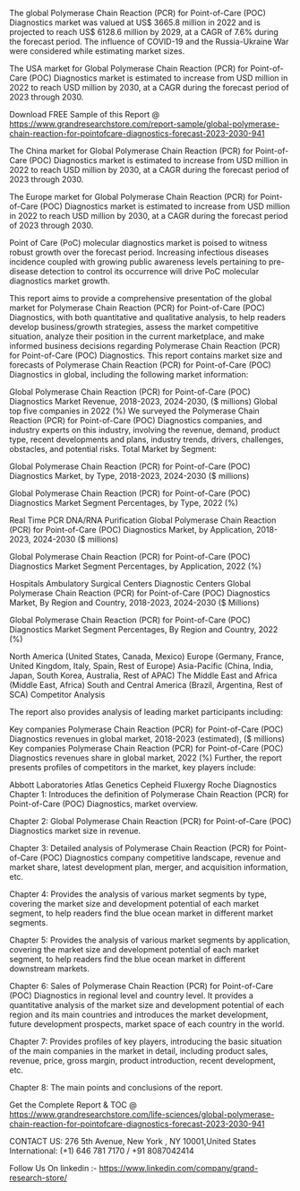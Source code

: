 
The global Polymerase Chain Reaction (PCR) for Point-of-Care (POC) Diagnostics market was valued at US$ 3665.8 million in 2022 and is projected to reach US$ 6128.6 million by 2029, at a CAGR of 7.6% during the forecast period. The influence of COVID-19 and the Russia-Ukraine War were considered while estimating market sizes.

The USA market for Global Polymerase Chain Reaction (PCR) for Point-of-Care (POC) Diagnostics market is estimated to increase from USD million in 2022 to reach USD million by 2030, at a CAGR during the forecast period of 2023 through 2030.

Download FREE Sample of this Report @ https://www.grandresearchstore.com/report-sample/global-polymerase-chain-reaction-for-pointofcare-diagnostics-forecast-2023-2030-941

The China market for Global Polymerase Chain Reaction (PCR) for Point-of-Care (POC) Diagnostics market is estimated to increase from USD million in 2022 to reach USD million by 2030, at a CAGR during the forecast period of 2023 through 2030.

The Europe market for Global Polymerase Chain Reaction (PCR) for Point-of-Care (POC) Diagnostics  market is estimated to increase from USD million in 2022 to reach USD million by 2030, at a CAGR during the forecast period of 2023 through 2030.

Point of Care (PoC) molecular diagnostics market is poised to witness robust growth over the forecast period. Increasing infectious diseases incidence coupled with growing public awareness levels pertaining to pre-disease detection to control its occurrence will drive PoC molecular diagnostics market growth.

This report aims to provide a comprehensive presentation of the global market for Polymerase Chain Reaction (PCR) for Point-of-Care (POC) Diagnostics, with both quantitative and qualitative analysis, to help readers develop business/growth strategies, assess the market competitive situation, analyze their position in the current marketplace, and make informed business decisions regarding Polymerase Chain Reaction (PCR) for Point-of-Care (POC) Diagnostics. This report contains market size and forecasts of Polymerase Chain Reaction (PCR) for Point-of-Care (POC) Diagnostics in global, including the following market information:

Global Polymerase Chain Reaction (PCR) for Point-of-Care (POC) Diagnostics Market Revenue, 2018-2023, 2024-2030, ($ millions)
Global top five companies in 2022 (%)
We surveyed the Polymerase Chain Reaction (PCR) for Point-of-Care (POC) Diagnostics companies, and industry experts on this industry, involving the revenue, demand, product type, recent developments and plans, industry trends, drivers, challenges, obstacles, and potential risks. Total Market by Segment:

Global Polymerase Chain Reaction (PCR) for Point-of-Care (POC) Diagnostics Market, by Type, 2018-2023, 2024-2030 ($ millions)

Global Polymerase Chain Reaction (PCR) for Point-of-Care (POC) Diagnostics Market Segment Percentages, by Type, 2022 (%)

Real Time PCR
DNA/RNA Purification
Global Polymerase Chain Reaction (PCR) for Point-of-Care (POC) Diagnostics Market, by Application, 2018-2023, 2024-2030 ($ millions)

Global Polymerase Chain Reaction (PCR) for Point-of-Care (POC) Diagnostics Market Segment Percentages, by Application, 2022 (%)

Hospitals
Ambulatory Surgical Centers
Diagnostic Centers
Global Polymerase Chain Reaction (PCR) for Point-of-Care (POC) Diagnostics Market, By Region and Country, 2018-2023, 2024-2030 ($ Millions)

Global Polymerase Chain Reaction (PCR) for Point-of-Care (POC) Diagnostics Market Segment Percentages, By Region and Country, 2022 (%)

North America (United States, Canada, Mexico)
Europe (Germany, France, United Kingdom, Italy, Spain, Rest of Europe)
Asia-Pacific (China, India, Japan, South Korea, Australia, Rest of APAC)
The Middle East and Africa (Middle East, Africa)
South and Central America (Brazil, Argentina, Rest of SCA)
Competitor Analysis

The report also provides analysis of leading market participants including:

Key companies Polymerase Chain Reaction (PCR) for Point-of-Care (POC) Diagnostics revenues in global market, 2018-2023 (estimated), ($ millions)
Key companies Polymerase Chain Reaction (PCR) for Point-of-Care (POC) Diagnostics revenues share in global market, 2022 (%)
Further, the report presents profiles of competitors in the market, key players include:

Abbott Laboratories
Atlas Genetics
Cepheid
Fluxergy
Roche Diagnostics
Chapter 1: Introduces the definition of Polymerase Chain Reaction (PCR) for Point-of-Care (POC) Diagnostics, market overview.

Chapter 2: Global Polymerase Chain Reaction (PCR) for Point-of-Care (POC) Diagnostics market size in revenue.

Chapter 3: Detailed analysis of Polymerase Chain Reaction (PCR) for Point-of-Care (POC) Diagnostics company competitive landscape, revenue and market share, latest development plan, merger, and acquisition information, etc.

Chapter 4: Provides the analysis of various market segments by type, covering the market size and development potential of each market segment, to help readers find the blue ocean market in different market segments.

Chapter 5: Provides the analysis of various market segments by application, covering the market size and development potential of each market segment, to help readers find the blue ocean market in different downstream markets.

Chapter 6: Sales of Polymerase Chain Reaction (PCR) for Point-of-Care (POC) Diagnostics in regional level and country level. It provides a quantitative analysis of the market size and development potential of each region and its main countries and introduces the market development, future development prospects, market space of each country in the world.

Chapter 7: Provides profiles of key players, introducing the basic situation of the main companies in the market in detail, including product sales, revenue, price, gross margin, product introduction, recent development, etc.

Chapter 8: The main points and conclusions of the report.

Get the Complete Report & TOC @ https://www.grandresearchstore.com/life-sciences/global-polymerase-chain-reaction-for-pointofcare-diagnostics-forecast-2023-2030-941

CONTACT US:
276 5th Avenue, New York , NY 10001,United States
International: (+1) 646 781 7170 / +91 8087042414

Follow Us On linkedin :- https://www.linkedin.com/company/grand-research-store/
